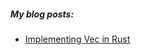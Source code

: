##### My blog posts:
- [Implementing Vec in Rust](https://dev.to/kshyr/implementing-vec-in-rust-1e2i)

